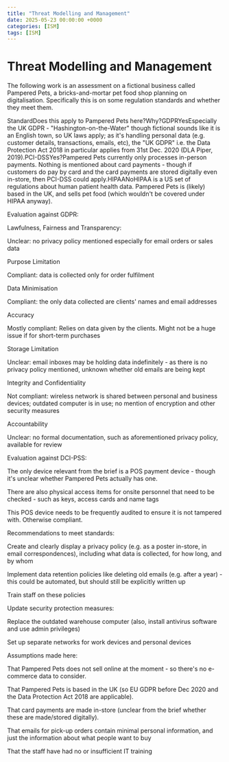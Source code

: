 ```yaml
---
title: "Threat Modelling and Management"
date: 2025-05-23 00:00:00 +0000
categories: [ISM]
tags: [ISM]
---
```


# Threat Modelling and Management

The following work is an assessment on a fictional business called Pampered Pets, a bricks-and-mortar pet food shop planning on digitalisation. Specifically this is on some regulation standards and whether they meet them. 

StandardDoes this apply to Pampered Pets here?Why?GDPRYesEspecially the UK GDPR - "Hashington-on-the-Water" though fictional sounds like it is an English town, so UK laws apply; as it's handling personal data (e.g. customer details, transactions, emails, etc), the "UK GDPR" i.e. the Data Protection Act 2018 in particular applies from 31st Dec. 2020 (DLA Piper, 2019).PCI-DSSYes?Pampered Pets currently only processes in-person payments. Nothing is mentioned about card payments - though if customers do pay by card and the card payments are stored digitally even in-store, then PCI-DSS could apply.HIPAANoHIPAA is a US set of regulations about human patient health data. Pampered Pets is (likely) based in the UK, and sells pet food (which wouldn't be covered under HIPAA anyway).

Evaluation against GDPR:

Lawfulness, Fairness and Transparency:

Unclear: no privacy policy mentioned especially for email orders or sales data

Purpose Limitation

Compliant: data is collected only for order fulfilment

Data Minimisation

Compliant: the only data collected are clients' names and email addresses

Accuracy

Mostly compliant: Relies on data given by the clients. Might not be a huge issue if for short-term purchases

Storage Limitation

Unclear: email inboxes may be holding data indefinitely - as there is no privacy policy mentioned, unknown whether old emails are being kept

Integrity and Confidentiality

Not compliant: wireless network is shared between personal and business devices; outdated computer is in use; no mention of encryption and other security measures

Accountability

Unclear: no formal documentation, such as aforementioned privacy policy, available for review

Evaluation against DCI-PSS:

The only device relevant from the brief is a POS payment device - though it's unclear whether Pampered Pets actually has one.

There are also physical access items for onsite personnel that need to be checked - such as keys, access cards and name tags

This POS device needs to be frequently audited to ensure it is not tampered with. Otherwise compliant.

Recommendations to meet standards:

Create and clearly display a privacy policy (e.g. as a poster in-store, in email correspondences), including what data is collected, for how long, and by whom

Implement data retention policies like deleting old emails (e.g. after a year) - this could be automated, but should still be explicitly written up

Train staff on these policies

Update security protection measures:

Replace the outdated warehouse computer (also, install antivirus software and use admin privileges)

Set up separate networks for work devices and personal devices

Assumptions made here:

That Pampered Pets does not sell online at the moment - so there's no e-commerce data to consider.

That Pampered Pets is based in the UK (so EU GDPR before Dec 2020 and the Data Protection Act 2018 are applicable).

That card payments are made in-store (unclear from the brief whether these are made/stored digitally).

That emails for pick-up orders contain minimal personal information, and just the information about what people want to buy

That the staff have had no or insufficient IT training